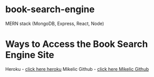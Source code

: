 # book-search-engine
MERN stack (MongoDB, Express, React, Node)

# Ways to Access the Book Search Engine Site
Heroku - [click here heroku](https://floating-dawn-23591.herokuapp.com/)
Mikelic Github - [click here Mikelic Github](https://github.com/michaelmikelic/book-search-engine)

